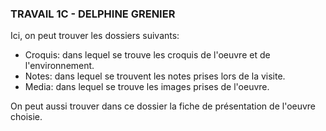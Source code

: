 ### TRAVAIL 1C - DELPHINE GRENIER

Ici, on peut trouver les dossiers suivants: 

- Croquis: dans lequel se trouve les croquis de l'oeuvre et de l'environnement.
- Notes: dans lequel se trouvent les notes prises lors de la visite.
- Media: dans lequel se trouve les images prises de l'oeuvre.

On peut aussi trouver dans ce dossier la fiche de présentation de l'oeuvre choisie.
